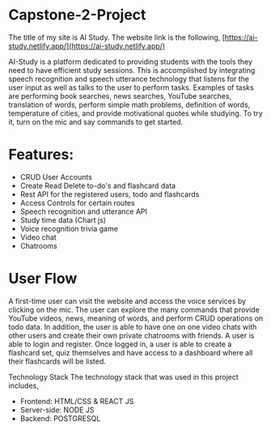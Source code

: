 # Capstone-2-Project 
The title of my site is AI Study. The website link is the following,  [https://ai-study.netlify.app/](https://ai-study.netlify.app/)

AI-Study is a platform dedicated to providing students with the tools they need to have efficient study sessions. This is accomplished by integrating speech recognition and speech utterance technology that listens for the user input as well as talks to the user to perform tasks. Examples of tasks are performing book searches, news searches, YouTube searches, translation of words, perform simple math problems, definition of words, temperature of cities, and provide motivational quotes while studying. To try it, turn on the mic and say commands to get started.

# Features: 

 - CRUD User Accounts
 - Create Read Delete to-do's and flashcard data    
 - Rest API for the registered users, todo and flashcards  
 - Access  Controls for certain routes  
 - Speech recognition and utterance API    
 - Study time data (Chart js)  
 - Voice recognition trivia game  
 - Video chat    
 - Chatrooms

# User Flow 
A first-time user can visit the website and access the voice services by clicking on the mic. The user can explore the many commands that provide YouTube videos, news, meaning of words, and perform CRUD operations on todo data. In addition, the user is able to have one on one video chats with other users and create their own private chatrooms with friends. A user is able to login and register. Once logged in, a user is able to create a flashcard set, quiz themselves and have access to a dashboard where all their flashcards will be listed.

Technology Stack The technology stack that was used in this project includes,

 - Frontend: HTML/CSS & REACT JS 
 - Server-side: NODE JS 
 - Backend: POSTGRESQL